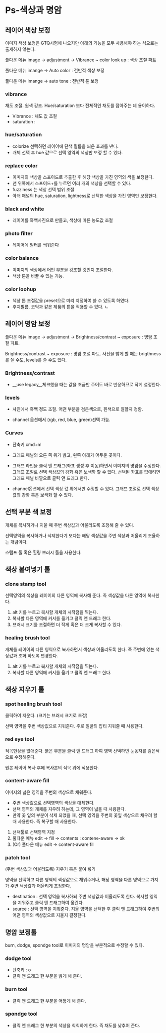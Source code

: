 # Ps-색상과 명암



## 레이어 색상 보정

이미지 색상 보정은 GTQ시험에 나오지만 아래의 기능을 모두 사용해야 하는 식으로는 출제하지 않는다.

풀다운 메뉴 image -> adjustment -> Vibrance ~ color look up : 색상 조절 파트

풀다운 메뉴 imange -> Auto color : 전반적 색상 보정

풀다운 메뉴 imange -> auto tone : 전반적 톤 보정

### vibrance

채도 조절. 원색 강조. Hue/saturation 보다 전체적인 채도를 잡아주는 데 용이하다. 

- Vibrance : 채도 값 조절
- saturation : 

### hue/saturation

- colorize 선택하면 레이어에 단색 필름을 씌운 효과를 낸다. 
- 개체 선택 후 hue 값으로 선택 영역의 색상만 보정 할 수 있다. 

### replace color

- 이미지의 색상을 스포이드로 추출한 후 해당 색상을 가진 영역의 색을 보정한다.
- 맨 위쪽에서 스포이드+를 누르면 여러 개의 색상을 선택할 수 있다.
- fuzziness 는 색상 선택 범위 조절
- 아래 패널의 hue, saturation, lightness로 선택한 색상을 가진 영역만 보정한다. 

### black and white

- 레이어를 흑백사진으로 만들고, 색상에 따른 농도값 조절

### photo filter

- 레이어에 필터를 씌워준다

### color balance

- 이미지의 색상에서 어떤 부분을 강조할 것인지 조절한다. 
- 색상 톤을 바꿀 수 있는 기능.

### color loohup

- 색상 톤 조절값을 preset으로 미리 지정하여 쓸 수 있도록 하였다.
- 후지필름, 코닥과 같은 제품의 톤을 적용할 수 있다. ㄴ



## 레이어 명암 보정

풀다운 메뉴 image -> adjustment -> Brightness/contrast ~ exposure : 명암 조절 파트. 

Brightness/contrast ~ exposure : 명암 조절 파트. 사진을 밝게 할 때는 brigthness를 쓸 수도, levels를 쓸 수도 있다. 

### Brightness/contrast 

- __use legacy__체크했을 때는 값을 조금만 주어도 바로 반응하므로 작게 설정한다. 

### levels 

- 사진에서 흑백 정도 조절. 어떤 부분을 검은색으로, 흰색으로 칠할지 정함. 

- channel 옵션에서 (rgb, red, blue, green)선택 가능.

### Curves

- 단축키 cmd+m

- 그래프 패널의 오른 쪽 위가 밝고, 왼쪽 아래가 어두운 곳이다. 

- 그래프 라인을 클릭 앤 드래그(좌표 생성 후 이동)하면서 이미지의 명암을 수정한다. 그래프 조절로 선택 색상값의 강화 혹은 보색화 할 수 있다. 선택된 좌표를 없애려면 그래프 패널 바깥으로 클릭 앤 드래그 한다. 

- channel옵션에서 선택 색상 값 위에서만 수정할 수 있다. 그래프 조절로 선택 색상값의 강화 혹은 보색화 할 수 있다.  

  

## 선택 부분 색 보정


개체를 복사하거나 지울 때 주변 색상값과 어울리도록 조정해 줄 수 있다. 

선택영역을 복사하거나 삭제한다기 보다는 해당 색상값을 주변 색상과 어울리게 조율하는 개념이다. 

스탬프 툴 혹은 힐링 브러시 툴을 사용한다. 



## 색상 붙여넣기 툴

### clone stamp tool

선택영역의 색상을 레이어의 다른 영역에 복사해 준다. 즉 색상값을 다른 영역에 복사한다. 

1. alt 키를 누르고 복사할 개체의 시작점을 찍는다.
2. 복사할 다른 영역에 커서를 옮기고 클릭 앤 드래그 한다. 
3. 브러시 크기를 조절하면 더 작게 혹은 더 크게 복사할 수 있다. 

### healing brush tool

개체를 레이어의 다른 영역으로 복사하면서 색상과 어울리도록 한다. 즉 주변에 있는 색상값과 조화 하도록 변경한다. 

1. alt 키를 누르고 복사할 개체의 시작점을 찍는다.
2. 복사할 다른 영역에 커서를 옮기고 클릭 앤 드래그 한다. 



## 색상 지우기 툴

### spot healing brush tool

클릭하여 지운다. (크기는 브러시 크기로 조정)

선택 영역을 주변 색상값으로 지워준다. 주로 얼굴의 잡티 지워줄 때 사용한다. 

### red eye tool

적목현상을 없애준다. 붉은 부분을 클릭 앤 드래그 하여 영역 선택하면 눈동자를 검은색으로 수정해준다.

원본 레이어 복사 후에 복사본의 적목 위에 적용한다. 

### content-aware fill

이미지의 넓은 영역을 주변의 색상으로 채워준다. 

- 주변 색상값으로 선택영역의 색상을 대체한다.
- 선택 영역의 개체를 지우려 하는데, 그 영역이 넓을 때 사용한다.
- 만약 꽃 잎의 부분이 삭제 되었을 때, 선택 영역을 주변의 꽃잎 색상으로 채우려 할 때 사용한다. 즉 복구할 때 사용한다.

1. 선택툴로 선택영역 지정
2. 풀다운 메뉴 edit → fill → contents : contene-aware → ok
3. (Or) 풀다운 메뉴 edit → content-aware fill

### patch tool

(주변 색상값과 어울리도록) 지우기 혹은 붙여 넣기

영역을 선택하고 다른 영역의 색상값으로 채워주거나, 해당 영역을 다른 영역으로 가져가 주변 색상값과 어울리게 조정한다. 

- destination : 선택 영역을 복사하되 주변 색상값과 어울리도록 한다. 복사할 영역을 지워주고 클릭 앤 드래그하여 옮긴다.
- source :  선택 영역을 지워준다. 지울 영역을 선택한 후 클릭 앤 드래그하여 주변의 어떤 영역의 색상값으로 지울지 결정한다.



## 명암 보정툴

burn, dodge, spondge tool로 이미지의 명암을 부분적으로 수정할 수 있다.

### dodge tool

- 단축키 : o
- 클릭 앤 드래그 한 부분을 밝게 해 준다.

### burn tool

- 클릭 앤 드래그 한 부분을 어둡게 해 준다.

### spondge tool

- 클릭 앤 드래그 한 부분의 색상을 칙칙하게 한다. 즉 채도를 낮추어 준다.

